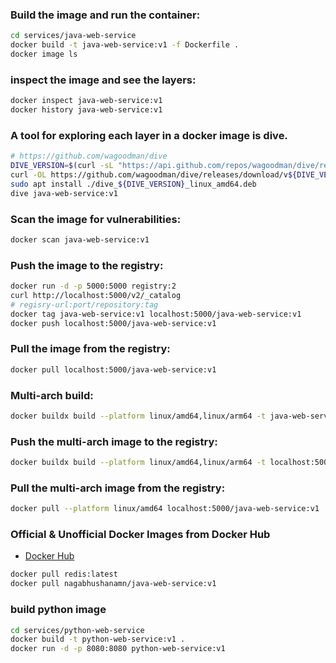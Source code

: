 

### Build the image and run the container:
```bash
cd services/java-web-service
docker build -t java-web-service:v1 -f Dockerfile .
docker image ls
```

### inspect the image and see the layers:
```bash
docker inspect java-web-service:v1
docker history java-web-service:v1
```

### A tool for exploring each layer in a docker image is dive. 
```bash
# https://github.com/wagoodman/dive
DIVE_VERSION=$(curl -sL "https://api.github.com/repos/wagoodman/dive/releases/latest" | grep '"tag_name":' | sed -E 's/.*"v([^"]+)".*/\1/')
curl -OL https://github.com/wagoodman/dive/releases/download/v${DIVE_VERSION}/dive_${DIVE_VERSION}_linux_amd64.deb
sudo apt install ./dive_${DIVE_VERSION}_linux_amd64.deb
dive java-web-service:v1
```

### Scan the image for vulnerabilities:
```bash
docker scan java-web-service:v1
```


### Push the image to the registry:
```bash
docker run -d -p 5000:5000 registry:2
curl http://localhost:5000/v2/_catalog
# regisry-url:port/repository:tag
docker tag java-web-service:v1 localhost:5000/java-web-service:v1
docker push localhost:5000/java-web-service:v1

```

### Pull the image from the registry:
```bash
docker pull localhost:5000/java-web-service:v1
```

### Multi-arch build:
```bash
docker buildx build --platform linux/amd64,linux/arm64 -t java-web-service:v1 .
```

### Push the multi-arch image to the registry:
```bash
docker buildx build --platform linux/amd64,linux/arm64 -t localhost:5000/java-web-service:v1 --push .
```

### Pull the multi-arch image from the registry:
```bash
docker pull --platform linux/amd64 localhost:5000/java-web-service:v1
```


### Official & Unofficial Docker Images from Docker Hub
- [Docker Hub](https://hub.docker.com/)
```bash
docker pull redis:latest
docker pull nagabhushanamn/java-web-service:v1
```






### build python image
```bash
cd services/python-web-service
docker build -t python-web-service:v1 .
docker run -d -p 8080:8080 python-web-service:v1